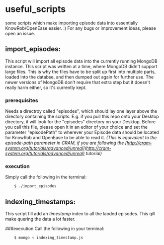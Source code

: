 # useful_scripts
some scripts which make importing episode data into essentially KnowRob/OpenEase easier. :) For any bugs or improvement ideas, please open an issue.

## import_episodes:
This script will import all episode data into the currently running MongoDB instance. This script was written at a time, where MongoDB didn't support large files. This is why the files have to be split up first into multiple parts, loaded into the databse, and then dumped out again for further use. The newer versions of MongoDB don't require that extra step but it doesn't really harm either, so it's currently kept. 

### prerequisites
Needs a directroy called "episodes", which should lay one layer above the directory containing the scripts. E.g. if you pull this repo onto your Desktop directory, it will look for the "episodes" directory on your Desktop. 
Before you call this file, please open it in an editor of your choice and set the parameter "episodePath" to wherever your Episode data should be located for KnowRob and OpenEase to be able to read it. 
*(This is equivalent to the *episode-path* parameter in CRAM, if you are following the 
[http://cram-system.org/tutorials/advanced/unreal](http://cram-system.org/tutorials/advanced/unreal) tutorial)* 

### execution
Simply call the following in the terminal:

```bash
	$ ./import_episodes
```


## indexing_timestamps:
This script fill add an *timestamp* index to all the laoded episodes. This qill make quering the data a lot faster.

###execution
Call the following in your terminal:

```bash
	$ mongo < indexing_timestamp.js 
```
